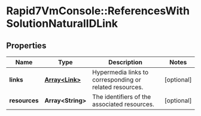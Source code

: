 # Rapid7VmConsole::ReferencesWithSolutionNaturalIDLink

## Properties
Name | Type | Description | Notes
------------ | ------------- | ------------- | -------------
**links** | [**Array&lt;Link&gt;**](Link.md) | Hypermedia links to corresponding or related resources. | [optional] 
**resources** | **Array&lt;String&gt;** | The identifiers of the associated resources. | [optional] 


